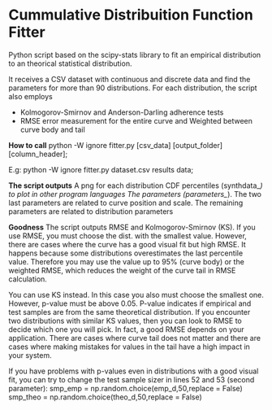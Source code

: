 # Cummulative Distribuition Function Fitter
<p>Python script based on the scipy-stats library to fit an empirical distribution to an theorical statistical distribution.</p>

<p>It receives a CSV dataset with continuous and discrete data and find the parameters for more than 90 distributions. For each distribution, the script also employs</p>

<ul>
  <li> Kolmogorov-Smirnov and Anderson-Darling adherence tests</li>
  <li> RMSE error measurement for the entire curve and Weighted between curve body and tail</li>
</ul>

<b>How to call</b>
python -W ignore fitter.py [csv_data] [output_folder] [column_header];

E.g:
python -W ignore fitter.py dataset.csv results data;

<b>The script outputs</b>
A png for each distribution
CDF percentiles (synthdata_*) to plot in other program languages
The parameters (parameters_*).
The two last parameters are related to curve position and scale.
The remaining parameters are related to distribution parameters

<b>Goodness</b>
The script outputs RMSE and Kolmogorov-Smirnov (KS). If you use RMSE, you must choose the dist. with the smallest value. However, there are cases where the curve has a good visual fit but high RMSE. It happens because some distributions overestimates the last percentile value. Therefore you may use the value up to 95% (curve body) or the weighted RMSE, which reduces the weight of the curve tail in RMSE calculation.

You can use KS instead. In this case you also must choose the smallest one. However, p-value must be above 0.05. P-value indicates if empirical and test samples are from the same theoretical distribution. If you encounter two distributions with similar KS values, then you can look to RMSE to decide which one you will pick. In fact, a good RMSE depends on your application. There are cases where curve tail does not matter and there are cases where making mistakes for values in the tail have a high impact in your system.

If you have problems with p-values even in distributions with a good visual fit, you can try to change the test sample sizer in lines 52 and 53 (second parameter):
smp_emp = np.random.choice(emp_d,50,replace = False)
smp_theo = np.random.choice(theo_d,50,replace = False)
